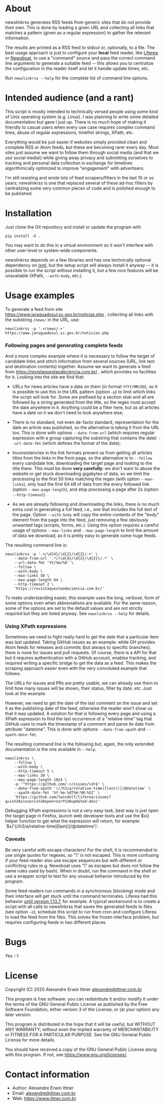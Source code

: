 # About

newslinkrss generates RSS feeds from generic sites that do not provide their
own. This is done by loading a given URL and collecting all links that
matches a pattern (given as a regular expression) to gather the relevant
information.

The results are printed as a RSS feed to stdout or, optionally, to a file. The
best usage approach is just to configure your **local** feed reader, like
[Liferea](https://lzone.de/liferea/) or [Newsboat](https://newsboat.org/), to
use a "command" source and pass the correct command line arguments to generate
a suitable feed -- this allows you to centralize the configuration in the
reader itself and let it handle update times, etc.

Run `newslinkrss --help` for the complete list of command line options.


# Intended audience (and a rant)

This script is mostly intended to technically versed people using some kind
of Unix operating system (e.g. Linux). I was planning to write some detailed
documentation but gave I just up. There is no much hope of making it friendly
to casual users when every use case requires complex command lines, abuse of
regular expressions, timefmt strings, XPath, etc.

Everything would be just easier if websites simply provided clean and
complete RSS or Atom feeds, but these are becoming rarer every day. Most sites
just assume we want to follow them through social media (and that we *use*
social media!) while giving away privacy and submitting ourselves to tracking
and personal data collection in exchange for timelines algorithmically
optimized to improve "engagement" with advertisers.

I'm still resisting and wrote lots of feed scrapers/filters in the last 10
or so years; newslinkrss is one that replaced several of these ad-hoc filters
by centralizing some very common pieces of code and is polished enough to be
published.




# Installation

Just clone the Git repository and install or update the program with

    pip install -U .

You may want to do this in a virtual environment so it won't interfere with
other user-level or system-wide components.

newslinkrss depends on a few libraries and has one technically optional
dependency on [lxml](https://lxml.de/), but the setup script will always
install it anyway -- it is possible to run the script without installing it,
but a few nice features will be unavailable (XPath, `--with-body`, etc.).



# Usage examples

To generate a feed from site https://www.jaraguadosul.sc.gov.br/noticias.php ,
collecting all links with the substring `/news/` in the URL, use:

    newslinkrss -p '.+/news/.+' https://www.jaraguadosul.sc.gov.br/noticias.php


### Following pages and generating complete feeds

And a more complex example where it is necessary to follow the target of
candidate links and stitch information from several sources (URL, link text
and destination contents) together. Assume we want to generate a feed from
https://revistaquestaodeciencia.com.br/ , which provides no facilities for it.
Looking into the site we find that:

- URLs for news articles have a date on them (in format `YYYY/MM/DD`), so it
  is possible to use this in the URL pattern (option `-p`) to limit which
  links the script will look for. Some are prefixed by a section stub and all
  are followed by a string generated from the title, so the regex must accept
  the date anywhere in it. Anything could be a filter here, but as all
  articles have a date on it we don't need to look anywhere else;

- There is no standard, not even de-facto standard, representation for the
  date an article was published, so the alternative is taking it from the URL
  too. This is done with options `--date-from-url` (which requires regular
  expression with a group capturing the substring that contains the date)
  `--url-date-fmt` (which defines the format of the date);

- Inconsistencies in the link formats prevent us from getting all articles
  titles from the links in the front page, so the alternative is to
  `--follow` every candidate link, downloading the target page and looking to
  the title there. This must be done **very carefully**: we don't want to
  abuse the website or get stuck downloading gigabytes of data, so we limit
  the processing to the first 50 links matching the regex (with option
  `--max-links`), only load the first 64 kB of data from the every followed
  link (option `--max-page-length`), and stop processing a page after 2s
  (option `--http-timeout`).

- As we are already following and downloading the links, there is no much
  extra cost in generating a full feed, i.e., one that includes the full
  text of the page. Option `--with-body` will copy the entire contents of
  the "body" element from the page into the feed, just removing a few
  obviously unwanted tags (scripts, forms, etc.). Using this option requires
  a careful usage of options `--max-links` and `--max-page-length` to limit
  the amount of data we download, as it is pretty easy to generate some huge
  feeds.

The resulting command line is:

    newslinkrss -p '.+/\d{4}/\d{2}/\d{2}/.+' \
        --date-from-url '.*/(\d{4}/\d{2}/\d{2})/.*' \
        --url-date-fmt '%Y/%m/%d' \
        --follow \
        --with-body \
        --max-links 50 \
        --max-page-length 64 \
        --http-timeout 2 \
        'https://revistaquestaodeciencia.com.br/'

To make understanding easier, this example uses the long, verbose, form of
some options even when abbreviations are available. For the same reason, some
of the options are set to the default values and are not strictly required
but they are listed anyway. See `newslinkrss --help` for details.


### Using XPath expressions

Sometimes we need to fight really hard to get the date that a particular item
was last updated. Taking GitHub issues as an example: while GH provides Atom
feeds for releases and commits (but always to specific branches), there is
none for issues and pull requests. Of course, there is a API for that but it
requires authentication with a GitHub account, enables tracking, and required
writing a specific bridge to get the data as a feed. This makes the scraping
approach easier even with the very convoluted example that follows.

The URLs for issues and PRs are pretty usable, we can already use them to
limit how many issues will be shown, their status, filter by date, etc. Just
look at the example.

However, we need to get the date of the last comment on the issue and set it
as the publishing date of the feed, otherwise the reader won't show us that
it was updated. A solution for that is following every page and using a
XPath expression to find the last occurrence of a "relative-time" tag that
GitHub uses to mark the timestamp of a comment and parse its date from
attribute "datetime". This is done with options `--date-from-xpath` and
`--xpath-date-fmt`.

The resulting command line is the following but, again, the only extended
documentation is the one available in `--help`.

    newslinkrss \
        --follow \
        --with-body \
        --http-timeout 5 \
        --max-links 30 \
        --max-page-length 1024 \
        -p '^https://github.com/.+/issues/\d+$' \
        --date-from-xpath '(//h3/a/relative-time)[last()]/@datetime' \
        --xpath-date-fmt '%Y-%m-%dT%H:%M:%SZ' \
        'https://github.com/lwindolf/liferea/issues?q=is%3Aissue+is%3Aopen+sort%3Aupdated-desc'

Debugging XPath expressions is not a very easy task, best way is just open
the target page in Firefox, launch web developer tools and use the $x() helper
function to get what the expression will return, for example:
`$x('(//h3/a/relative-time)[last()]/@datetime')`.


### Caveats

Be very careful with escape characters! For the shell, it is recommended to
use single quotes for regexes, so "\\" is not escaped. This is more
confusing if your feed reader also use escape sequences but with different
or conflicting rules (e.g. Newsboat uses "\\" as escapes but does not follow
the same rules used by bash). When in doubt, run the command in the shell or
use a wrapper script to test for any unusual behavior introduced by the
program.

Some feed readers run commands in a synchronous (blocking) mode and their
interface will get stuck until the command terminates. Liferea had this
behavior [until version 1.13.7](https://github.com/lwindolf/liferea/commit/b03af3b0f6a4e42b17dfa49782faa6c044055738),
for example. A typical workaround is to create a script with all calls to
newslinkrss that saves the generated feeds to files (see option `-o`),
schedule this script to run from cron and configure Liferea to load the
feed from the files. This solves the frozen interface problem, but requires
configuring feeds in two different places.



# Bugs

Yes :-)



# License

Copyright (C) 2020  Alexandre Erwin Ittner <alexandre@ittner.com.br>

This program is free software: you can redistribute it and/or modify
it under the terms of the GNU General Public License as published by
the Free Software Foundation, either version 3 of the License, or
(at your option) any later version.

This program is distributed in the hope that it will be useful,
but WITHOUT ANY WARRANTY; without even the implied warranty of
MERCHANTABILITY or FITNESS FOR A PARTICULAR PURPOSE.  See the
GNU General Public License for more details.

You should have received a copy of the GNU General Public License
along with this program.  If not, see <https://www.gnu.org/licenses/>.





# Contact information

- Author: Alexandre Erwin Ittner
- Email: <alexandre@ittner.com.br>
- Web: <https://www.ittner.com.br>


